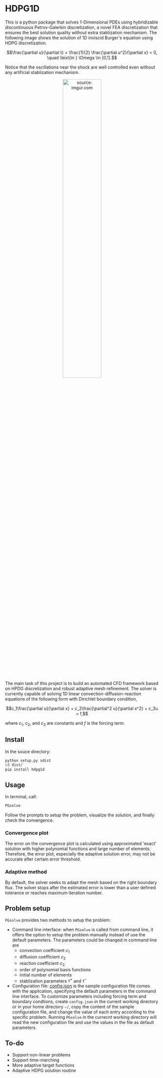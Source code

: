 # HDPG1D
This is a python package that solves 1-Dimensional PDEs using hybridizable discontinuous Petrov-Galerkin discretization, a novel FEA discretization that ensures the best solution quality without extra stablization mechanism. The following image shows the solution of 1D inviscid Burger's equation using HDPG discretization. 
```math
\frac{\partial u}{\partial t} + \frac{1}{2} \frac{\partial u^2}{\partial x} = 0, \quad \text{in } \Omega \in [0,1].
```
Notice that the oscillations near the shock are well controlled even without any artificial stablization mechanism.

<p align="center">
<img align="centre" img src="http://i.imgur.com/HrWIi4s.png" width="50%" height="50%" title="source: imgur.com" />
</p>

The main task of this project is to build an automated CFD framework based on HPDG discretization and robust adaptive mesh refinement. The solver is currently capable of solving 1D linear convection-diffusion-reaction equations of the following form with Dirichlet boundary condition,
```math
c_1\frac{\partial u}{\partial x} + c_2\frac{\partial^2 u}{\partial x^2} + c_3u = f,
```
where $`c_1`$, $`c_2`$, and $`c_3`$ are constants and $`f`$ is the forcing term.

## Install
In the souce directory: 
```bash
python setup.py sdist
cd dist/
pip install hdpg1d
```

## Usage
In terminal, call:
```bash
PGsolve
```
Follow the prompts to setup the problem, visualize the solution, and finally check the convergence.

### Convergence plot
The error on the convergence plot is calculated using approximated 'exact' solution with higher polynomial functions and large number of elements. Therefore, the error plot, especially the adaptive solution error, may not be accurate after certain error threshold.

### Adaptive method
By default, the solver seeks to adapt the mesh based on the right boundary flux. The solver stops after the estimated error is lower than a user defined tolerance or reaches maximum iteration number.

## Problem setup
`PGsolve` provides two methods to setup the problem:
* Command line interface: when `PGsolve` is called from command line, it offers the option to setup the problem manually instead of use the default parameters. The parameters could be changed in command line are
	- convection coefficient $`c_1`$
	- diffusion coefficient $`c_2`$
	- reaction coefficient $`c_3`$
	- order of polynomial basis functions
	- initial number of elements
	- stablization parameters $`\tau^+`$ and $`\tau^-`$
* Configuration file: [config.json](hdpg1d/config/config.json) is the sample configuration file comes with the application, specifying the default parameters in the command line interface. To customize parameters including forcing term and boundary condtions, create `config.json` in the current working directory or in your home directory `~/`, copy the content of the sample configuration file, and change the value of each entry according to the specific problem.  Running `PGsolve` in the currecnt working directory will read the new configuration file and use the values in the file as default parameters.

## To-do
* Support non-linear problems
* Support time-marching
* More adaptive target functions
* Adaptive HDPG solution routine
